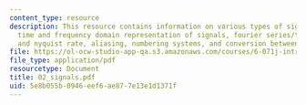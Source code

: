 ```yaml
---
content_type: resource
description: This resource contains information on various types of signals, LTI systems,
  time and frequency domain representation of signals, fourier series/tranform, sampling
  and nyquist rate, aliasing, numbering systems, and conversion between type of signals.
file: https://ol-ocw-studio-app-qa.s3.amazonaws.com/courses/6-071j-introduction-to-electronics-signals-and-measurement-spring-2006/5e8b055b0946eef6ae877e13e1d1371f_02_signals.pdf
file_type: application/pdf
resourcetype: Document
title: 02_signals.pdf
uid: 5e8b055b-0946-eef6-ae87-7e13e1d1371f
---
```

